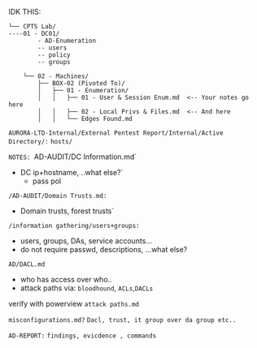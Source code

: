 
IDK THIS:
```
└── CPTS Lab/
----01 - DC01/
		- AD-Enumeration
		-- users
		-- policy
		-- groups
		
    └── 02 - Machines/
        ├── BOX-02 (Pivoted To)/
        │   ├── 01 - Enumeration/
        │   │   ├── 01 - User & Session Enum.md  <-- Your notes go here
        │   │   ├── 02 - Local Privs & Files.md  <-- And here
        │   │   └── Edges Found.md
```


`AURORA-LTD-Internal/External Pentest Report/Internal/Active Directory/:`
`hosts/`



`NOTES:
`AD-AUDIT/DC Information.md`
- DC ip+hostname, ..what else?`
  - pass pol

`/AD-AUDIT/Domain Trusts.md:`
- Domain trusts, forest trusts`

`/information gathering/users+groups:`
- users, groups, DAs, service accounts...
- do not require passwd, descriptions, ...what else?

`AD/DACL.md`
- who has access over who..
- attack paths via:
`bloodhound`, `ACLs`,`DACLs`

verify with powerview
`attack paths.md`

`misconfigurations.md?`
`Dacl, trust, it group over da group etc..`

`AD-REPORT:`
`findings, evicdence , commands`